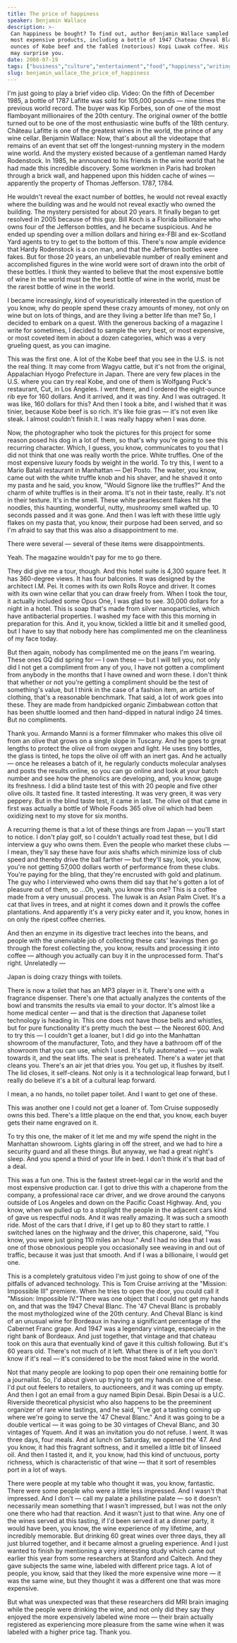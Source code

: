 ```yaml
---
title: The price of happiness
speaker: Benjamin Wallace
description: >-
 Can happiness be bought? To find out, author Benjamin Wallace sampled the world's
 most expensive products, including a bottle of 1947 Chateau Cheval Blanc, 8
 ounces of Kobe beef and the fabled (notorious) Kopi Luwak coffee. His critique
 may surprise you.
date: 2008-07-19
tags: ["business","culture","entertainment","food","happiness","writing","books","best-of-the-web"]
slug: benjamin_wallace_the_price_of_happiness
---
```


I'm just going to play a brief video clip. Video: On the fifth of December 1985, a bottle
of 1787 Lafitte was sold for 105,000 pounds — nine times the previous world record. The
buyer was Kip Forbes, son of one of the most flamboyant millionaires of the 20th century.
The original owner of the bottle turned out to be one of the most enthusiastic wine buffs
of the 18th century. Château Lafitte is one of the greatest wines in the world, the prince
of any wine cellar. Benjamin Wallace: Now, that's about all the videotape that remains of
an event that set off the longest-running mystery in the modern wine world. And the
mystery existed because of a gentleman named Hardy Rodenstock. In 1985, he announced to
his friends in the wine world that he had made this incredible discovery. Some workmen in
Paris had broken through a brick wall, and happened upon this hidden cache of wines —
apparently the property of Thomas Jefferson. 1787, 1784.

He wouldn't reveal the exact number of bottles, he would not reveal exactly where the
building was and he would not reveal exactly who owned the building. The mystery persisted
for about 20 years. It finally began to get resolved in 2005 because of this guy. Bill
Koch is a Florida billionaire who owns four of the Jefferson bottles, and he became
suspicious. And he ended up spending over a million dollars and hiring ex-FBI and
ex-Scotland Yard agents to try to get to the bottom of this. There's now ample evidence
that Hardy Rodenstock is a con man, and that the Jefferson bottles were fakes. But for
those 20 years, an unbelievable number of really eminent and accomplished figures in the
wine world were sort of drawn into the orbit of these bottles. I think they wanted to
believe that the most expensive bottle of wine in the world must be the best bottle of
wine in the world, must be the rarest bottle of wine in the world.

I became increasingly, kind of voyeuristically interested in the question of you know, why
do people spend these crazy amounts of money, not only on wine but on lots of things, and
are they living a better life than me? So, I decided to embark on a quest. With the
generous backing of a magazine I write for sometimes, I decided to sample the very best,
or most expensive, or most coveted item in about a dozen categories, which was a very
grueling quest, as you can imagine.

This was the first one. A lot of the Kobe beef that you see in the U.S. is not the real
thing. It may come from Wagyu cattle, but it's not from the original, Appalachian Hyogo
Prefecture in Japan. There are very few places in the U.S. where you can try real Kobe,
and one of them is Wolfgang Puck's restaurant, Cut, in Los Angeles. I went there, and I
ordered the eight-ounce rib eye for 160 dollars. And it arrived, and it was tiny. And I
was outraged. It was like, 160 dollars for this? And then I took a bite, and I wished that
it was tinier, because Kobe beef is so rich. It's like foie gras — it's not even like
steak. I almost couldn't finish it. I was really happy when I was done.

Now, the photographer who took the pictures for this project for some reason posed his dog
in a lot of them, so that's why you're going to see this recurring character. Which, I
guess, you know, communicates to you that I did not think that one was really worth the
price. White truffles. One of the most expensive luxury foods by weight in the world. To
try this, I went to a Mario Batali restaurant in Manhattan — Del Posto. The waiter, you
know, came out with the white truffle knob and his shaver, and he shaved it onto my pasta
and he said, you know, "Would Signore like the truffles?" And the charm of white truffles
is in their aroma. It's not in their taste, really. It's not in their texture. It's in the
smell. These white pearlescent flakes hit the noodles, this haunting, wonderful, nutty,
mushroomy smell wafted up. 10 seconds passed and it was gone. And then I was left with
these little ugly flakes on my pasta that, you know, their purpose had been served, and so
I'm afraid to say that this was also a disappointment to me.

There were several — several of these items were disappointments.

Yeah. The magazine wouldn't pay for me to go there.

They did give me a tour, though. And this hotel suite is 4,300 square feet. It has
360-degree views. It has four balconies. It was designed by the architect I.M. Pei. It
comes with its own Rolls Royce and driver. It comes with its own wine cellar that you can
draw freely from. When I took the tour, it actually included some Opus One, I was glad to
see. 30,000 dollars for a night in a hotel. This is soap that's made from silver
nanoparticles, which have antibacterial properties. I washed my face with this this
morning in preparation for this. And it, you know, tickled a little bit and it smelled
good, but I have to say that nobody here has complimented me on the cleanliness of my face
today.

But then again, nobody has complimented me on the jeans I'm wearing. These ones GQ did
spring for — I own these — but I will tell you, not only did I not get a compliment
from any of you, I have not gotten a compliment from anybody in the months that I have
owned and worn these. I don't think that whether or not you're getting a compliment should
be the test of something's value, but I think in the case of a fashion item, an article of
clothing, that's a reasonable benchmark. That said, a lot of work goes into these. They
are made from handpicked organic Zimbabwean cotton that has been shuttle loomed and then
hand-dipped in natural indigo 24 times. But no compliments.

Thank you. Armando Manni is a former filmmaker who makes this olive oil from an olive that
grows on a single slope in Tuscany. And he goes to great lengths to protect the olive oil
from oxygen and light. He uses tiny bottles, the glass is tinted, he tops the olive oil
off with an inert gas. And he actually — once he releases a batch of it, he regularly
conducts molecular analyses and posts the results online, so you can go online and look at
your batch number and see how the phenolics are developing, and, you know, gauge its
freshness. I did a blind taste test of this with 20 people and five other olive oils. It
tasted fine. It tasted interesting. It was very green, it was very peppery. But in the
blind taste test, it came in last. The olive oil that came in first was actually a bottle
of Whole Foods 365 olive oil which had been oxidizing next to my stove for six
months.

A recurring theme is that a lot of these things are from Japan — you'll start to notice. I
don't play golf, so I couldn't actually road test these, but I did interview a guy who
owns them. Even the people who market these clubs — I mean, they'll say these have four
axis shafts which minimize loss of club speed and thereby drive the ball farther — but
they'll say, look, you know, you're not getting 57,000 dollars worth of performance from
these clubs. You're paying for the bling, that they're encrusted with gold and platinum.
The guy who I interviewed who owns them did say that he's gotten a lot of pleasure out of
them, so ...Oh, yeah, you know this one? This is a coffee made from a very unusual
process. The luwak is an Asian Palm Civet. It's a cat that lives in trees, and at night it
comes down and it prowls the coffee plantations. And apparently it's a very picky eater
and it, you know, hones in on only the ripest coffee cherries.

And then an enzyme in its digestive tract leeches into the beans, and people with the
unenviable job of collecting these cats' leavings then go through the forest collecting
the, you know, results and processing it into coffee — although you actually can buy it in
the unprocessed form. That's right. Unrelatedly —

Japan is doing crazy things with toilets.

There is now a toilet that has an MP3 player in it. There's one with a fragrance
dispenser. There's one that actually analyzes the contents of the bowl and transmits the
results via email to your doctor. It's almost like a home medical center — and that is
the direction that Japanese toilet technology is heading in. This one does not have those
bells and whistles, but for pure functionality it's pretty much the best — the Neorest
600. And to try this — I couldn't get a loaner, but I did go into the Manhattan showroom
of the manufacturer, Toto, and they have a bathroom off of the showroom that you can use,
which I used. It's fully automated — you walk towards it, and the seat lifts. The seat is
preheated. There's a water jet that cleans you. There's an air jet that dries you. You
get up, it flushes by itself. The lid closes, it self-cleans. Not only is it a
technological leap forward, but I really do believe it's a bit of a cultural leap
forward.

I mean, a no hands, no toilet paper toilet. And I want to get one of these.

This was another one I could not get a loaner of. Tom Cruise supposedly owns this bed.
There's a little plaque on the end that, you know, each buyer gets their name engraved on
it.

To try this one, the maker of it let me and my wife spend the night in the Manhattan
showroom. Lights glaring in off the street, and we had to hire a security guard and
all these things. But anyway, we had a great night's sleep. And you spend a third of your
life in bed. I don't think it's that bad of a deal.

This was a fun one. This is the fastest street-legal car in the world and the most
expensive production car. I got to drive this with a chaperone from the company, a
professional race car driver, and we drove around the canyons outside of Los Angeles and
down on the Pacific Coast Highway. And, you know, when we pulled up to a stoplight the
people in the adjacent cars kind of gave us respectful nods. And it was really amazing. It
was such a smooth ride. Most of the cars that I drive, if I get up to 80 they start to
rattle. I switched lanes on the highway and the driver, this chaperone, said, "You know,
you were just going 110 miles an hour." And I had no idea that I was one of those
obnoxious people you occasionally see weaving in and out of traffic, because it was just
that smooth. And if I was a billionaire, I would get one.

This is a completely gratuitous video I'm just going to show of one of the pitfalls of
advanced technology. This is Tom Cruise arriving at the "Mission: Impossible III"
premiere. When he tries to open the door, you could call it "Mission: Impossible
IV."There was one object that I could not get my hands on, and that was the 1947 Cheval
Blanc. The '47 Cheval Blanc is probably the most mythologized wine of the 20th century.
And Cheval Blanc is kind of an unusual wine for Bordeaux in having a significant
percentage of the Cabernet Franc grape. And 1947 was a legendary vintage, especially in
the right bank of Bordeaux. And just together, that vintage and that chateau took on this
aura that eventually kind of gave it this cultish following. But it's 60 years old.
There's not much of it left. What there is of it left you don't know if it's real — it's
considered to be the most faked wine in the world.

Not that many people are looking to pop open their one remaining bottle for a
journalist. So, I'd about given up trying to get my hands on one of these. I'd put out
feelers to retailers, to auctioneers, and it was coming up empty. And then I got an email
from a guy named Bipin Desai. Bipin Desai is a U.C. Riverside theoretical physicist who
also happens to be the preeminent organizer of rare wine tastings, and he said, "I've got
a tasting coming up where we're going to serve the '47 Cheval Blanc." And it was going to
be a double vertical — it was going to be 30 vintages of Cheval Blanc, and 30 vintages of
Yquem. And it was an invitation you do not refuse. I went. It was three days, four meals. 
 And at lunch on Saturday, we opened the '47. And you know, it had this fragrant softness,
and it smelled a little bit of linseed oil. And then I tasted it, and it, you know, had
this kind of unctuous, porty richness, which is characteristic of that wine — that it sort
of resembles port in a lot of ways.

There were people at my table who thought it was, you know, fantastic. There were some
people who were a little less impressed. And I wasn't that impressed. And I don't — call
my palate a philistine palate — so it doesn't necessarily mean something that I wasn't
impressed, but I was not the only one there who had that reaction. And it wasn't just to
that wine. Any one of the wines served at this tasting, if I'd been served it at a dinner
party, it would have been, you know, the wine experience of my lifetime, and incredibly
memorable. But drinking 60 great wines over three days, they all just blurred together,
and it became almost a grueling experience. And I just wanted to finish by mentioning a
very interesting study which came out earlier this year from some researchers at Stanford
and Caltech. And they gave subjects the same wine, labeled with different price tags. A
lot of people, you know, said that they liked the more expensive wine more — it was the
same wine, but they thought it was a different one that was more expensive.

But what was unexpected was that these researchers did MRI brain imaging while the people
were drinking the wine, and not only did they say they enjoyed the more expensively
labeled wine more — their brain actually registered as experiencing more pleasure from the
same wine when it was labeled with a higher price tag. Thank you.

<!--
ad_duration=3.33
comment_count=104
event="Taste3 2008"
external_start_time=0
intro_duration=11.82
is_subtitle_required="False"
is_talk_featured="True"
language="en"
language_swap="False"
native_language="en"
number_of_related_talks=5
number_of_speakers=1
number_of_subtitled_videos=34
number_of_tags=8
number_of_talk_download_languages=34
number_of_talk_more_resources=0
number_of_talk_recommendations=0
number_of_talks_take_actions=0
post_ad_duration=0.83
published_timestamp="2008-12-17 01:00:00"
recording_date="2008-07-19"
speaker_description="Author"
speaker_is_published=1
speaker_name="Benjamin Wallace"
speaker_what_others_say="Ben Wallace has told a splendid story just wonderfully, his touch light and deft, his instinct pitch-perfect."
talk_name="The price of happiness"
talks_tags=["business","culture","entertainment","food","happiness","writing","books","best-of-the-web"]
url_photo_speaker="https://pe.tedcdn.com/images/ted/62834_254x191.jpg"
url_photo_talk="https://pe.tedcdn.com/images/ted/62833_800x600.jpg"
url_webpage="https://www.ted.com/talks/benjamin_wallace_the_price_of_happiness"
video_type_name="Best of Web"
-->